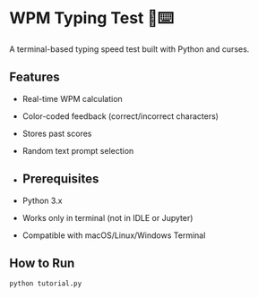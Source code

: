 # WPM Typing Test 🧠⌨️

A terminal-based typing speed test built with Python and curses.

## Features
- Real-time WPM calculation
- Color-coded feedback (correct/incorrect characters)
- Stores past scores
- Random text prompt selection

- ## Prerequisites
- Python 3.x
- Works only in terminal (not in IDLE or Jupyter)
- Compatible with macOS/Linux/Windows Terminal


## How to Run
```bash
python tutorial.py
